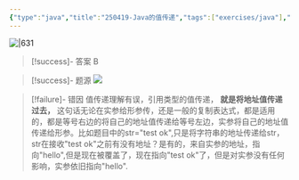 ```yaml
---
{"type":"java","title":"250419-Java的值传递","tags":["exercises/java"],"author":"codertoro","establish":"2025-04-19","update":"2025-04-19","dg-publish":true,"java":true,"permalink":"/Exercises/Java/250419-Java的值传递/","dgPassFrontmatter":true,"created":"2025-04-19T15:15:23.584+08:00","updated":"2025-04-19T15:29:59.326+08:00"}
---
```


![|631](https://img.codertoro.top/Bucket/Exercises/Java/20250419151551144.png)



> [!success]- 答案
B

> [!success]- 题源
![](https://img.codertoro.top/Bucket/Exercises/Java/20250419151621100.png)


> [!failure]- 错因
值传递理解有误，引用类型的值传递， **就是将地址值传递过去，** 这句话无论在实参给形参传，还是一般的复制表达式，都是适用的，都是等号右边的将自己的地址值传递给等号左边，实参将自己的地址值传递给形参。比如题目中的str="test ok",只是将字符串的地址传递给str，str在接收"test ok"之前有没有地址？是有的，来自实参的地址，指向"hello",但是现在被覆盖了，现在指向"test ok"了，但是对实参没有任何影响，实参依旧指向"hello". 

